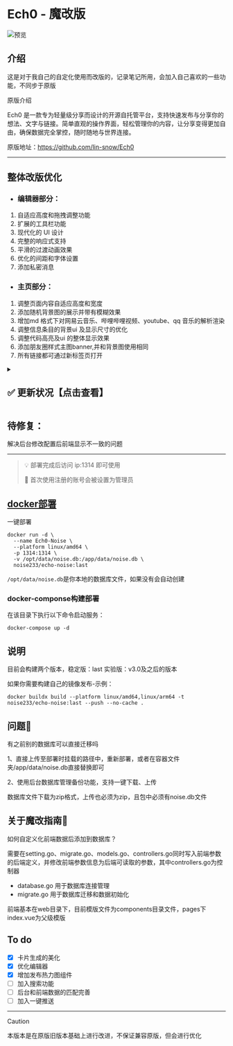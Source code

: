 # Ech0 - 魔改版

![预览](https://s2.loli.net/2025/03/25/7gyEspef1ZhOtrH.png)

## 介绍

这是对于我自己的自定化使用而改版的，记录笔记所用，会加入自己喜欢的一些功能，不同步于原版

原版介绍

Ech0 是一款专为轻量级分享而设计的开源自托管平台，支持快速发布与分享你的想法、文字与链接。简单直观的操作界面，轻松管理你的内容，让分享变得更加自由，确保数据完全掌控，随时随地与世界连接。

原版地址：https://github.com/lin-snow/Ech0

------



## 整体改版优化

- ### 编辑器部分：

1. 自适应高度和拖拽调整功能
2. 扩展的工具栏功能
3. 现代化的 UI 设计
4. 完整的响应式支持
5. 平滑的过渡动画效果
6. 优化的间距和字体设置
7. 添加私密消息

- ### 主页部分：

1. 调整页面内容自适应高度和宽度
2. 添加随机背景图的展示并带有模糊效果
3. 增加md 格式下对网易云音乐、哔哩哔哩视频、youtube、qq 音乐的解析渲染
4. 调整信息条目的背景ui 及显示尺寸的优化
5. 调整代码高亮及ui 的整体显示效果
6. 添加朋友圈样式主图banner,并和背景图使用相同
7. 所有链接都可通过新标签页打开

<details>
<summary><h2>✅ 更新状况【点击查看】</h2></summary>
## 更新

- 增加内容发布日历-热力图组件，默认不显示，点击日历图标后显示

  ![1743765992985_副本](https://s2.loli.net/2025/04/04/Jf48HmYjvCk1sVU.png)

- 添加每条笔记条目的评论功能

  ![1742962169845](https://s2.loli.net/2025/03/26/kKJsw51PzcUdyQ6.png)

- 增加md格式图片下Fancybox灯箱模式（包括编辑器及笔记列表中），引入medium-zoom、fancybox组件

- 增加笔记内容显示高度的显示，超过700px时会折叠显示

- 内容条目上方添加一键复制功能

- 增加笔记内容二次编辑修改功能（管理员或原发布者权限）

  ![1743011515420](https://s2.loli.net/2025/03/27/ZtBbmGMqHw5RoFO.png)

- 优化编辑器预览及修改内容的预览样式

- 增加生成内容卡片的功能

  ![01.45.31](https://s2.loli.net/2025/03/27/vCKs1ZtPqO8n7jY.png)

- 添加了笔记内容发布者名称的显示（时间状态右侧）

- 修改删除逻辑，允许发布者删除自己的信息

- 将管理员判断逻辑移到了 services 层，JWT 包只负责基础的 token 操作（权限仅使用用户名判断，因为逻辑是第一个注册的用户名为管理，但后端和前端判断有冲突，这不算好的解决方案）

- 调整后台界面（还未对接好）

  ![C8Yn4VJ96PgrioX](https://s2.loli.net/2025/03/31/C8Yn4VJ96PgrioX.png)

- 优化载入速度及调整背景图片载入逻辑

- 优化生成卡片图片效果

- 增加后台数据配置，包括评论、底部页脚、rss设置等

  ![iLTP9tARVoaj3cv](https://s2.loli.net/2025/04/01/iLTP9tARVoaj3cv.png)

- 增加数据库文件的备份、上传

  ![ehS1BxwbUKyD2Vm](https://s2.loli.net/2025/04/01/ehS1BxwbUKyD2Vm.png)

  

  </details>

  ## 待修复：

  

  解决后台修改配置后前端显示不一致的问题

  

------



> 💡 部署完成后访问 ip:1314 即可使用
> 
> 📍 首次使用注册的账号会被设置为管理员

## [docker部署](https://hub.docker.com/repository/docker/noise233/echo-noise)

一键部署

```
docker run -d \
  --name Ech0-Noise \
  --platform linux/amd64 \
  -p 1314:1314 \
  -v /opt/data/noise.db:/app/data/noise.db \
  noise233/echo-noise:last
```

`/opt/data/noise.db`是你本地的数据库文件，如果没有会自动创建

### docker-componse构建部署

在该目录下执行以下命令启动服务：

```shell
docker-compose up -d
```

## 说明

目前会构建两个版本，稳定版：last  实验版：v3.0及之后的版本

如果你需要构建自己的镜像发布-示例：

```
docker buildx build --platform linux/amd64,linux/arm64 -t noise233/echo-noise:last --push --no-cache .
```

## 问题🙋

有之前别的数据库可以直接迁移吗

1、直接上传至部署时挂载的路径中，重新部署，或者在容器文件夹/app/data/noise.db直接替换即可

2、使用后台数据库管理备份功能，支持一键下载、上传

​    数据库文件下载为zip格式，上传也必须为zip，且包中必须有noise.db文件

## 关于魔改指南🌈

如何自定义化前端数据后添加到数据库？

需要在setting.go、migrate.go、models.go、controllers.go同时写入前端参数的后端定义，并修改前端参数信息为后端可读取的参数，其中controllers.go为控制器

- database.go 用于数据库连接管理
- migrate.go 用于数据库迁移和数据初始化

前端基本在web目录下，目前模版文件为components目录文件，pages下index.vue为父级模版

## To do

- [x] 卡片生成的美化
- [x] 优化编辑器
- [x] 增加发布热力图组件
- [ ] 加入搜索功能
- [ ] 后台和前端数据的匹配完善
- [ ] 加入一键推送

---

> [!CAUTION]
>
> 本版本是在原版旧版本基础上进行改进，不保证兼容原版，但会进行优化
